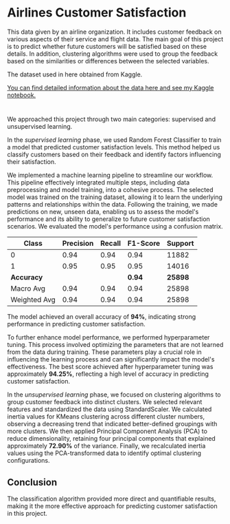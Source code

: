 # Airlines Customer Satisfaction 
This data given by an airline organization. It includes customer feedback on various aspects of their service and flight data.
The main goal of this project is to predict whether future customers will be satisfied based on these details.
In addition, clustering algorithms were used to group the feedback based on the similarities or differences between the selected variables.

The dataset used in here obtained from Kaggle. 

<a href= 'https://www.kaggle.com/code/tugbakayaa/airlines-customer-satisfaction/notebook' target=_blank>You can find detailed information about the data here and see my Kaggle notebook.</a>

#

We approached this project through two main categories: supervised and unsupervised learning.

In the *supervised learning* phase, we used Random Forest Classifier to train a model that predicted customer satisfaction levels. This method helped us classify customers based on their feedback and identify factors influencing their satisfaction. 

We implemented a machine learning pipeline to streamline our workflow. This pipeline effectively integrated multiple steps, including data preprocessing and model training, into a cohesive process.
The selected model was trained on the training dataset, allowing it to learn the underlying patterns and relationships within the data. Following the training, we made predictions on new, unseen data, enabling us to assess the model's performance and its ability to generalize to future customer satisfaction scenarios.
We evaluated the model's performance using a confusion matrix.

| Class | Precision | Recall | F1-Score | Support |
|-------|-----------|--------|----------|--------|
| 0     | 0.94      | 0.94   | 0.94     | 11882  |
| 1     | 0.95      | 0.95   | 0.95     | 14016  |
| **Accuracy**       |           |        | **0.94**     | **25898**  |
| Macro Avg | 0.94      | 0.94   | 0.94     | 25898  |
| Weighted Avg | 0.94      | 0.94   | 0.94     | 25898  |

The model achieved an overall accuracy of **94%**, indicating strong performance in predicting customer satisfaction.

To further enhance model performance, we performed hyperparameter tuning. This process involved optimizing the parameters that are not learned from the data during training. These parameters play a crucial role in influencing the learning process and can significantly impact the model's effectiveness.
The best score achieved after hyperparameter tuning was approximately **94.25%**, reflecting a high level of accuracy in predicting customer satisfaction.


In the *unsupervised learning* phase, we focused on clustering algorithms to group customer feedback into distinct clusters. 
We selected relevant features and standardized the data using StandardScaler. We calculated inertia values for KMeans clustering across different cluster numbers, observing a decreasing trend that indicated better-defined groupings with more clusters. We then applied Principal Component Analysis (PCA) to reduce dimensionality, retaining four principal components that explained approximately **72.90%** of the variance. Finally, we recalculated inertia values using the PCA-transformed data to identify optimal clustering configurations.

## Conclusion
The classification algorithm provided more direct and quantifiable results, making it the more effective approach for predicting customer satisfaction in this project.



